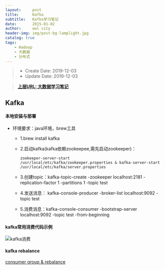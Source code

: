 ```yaml
---
layout:     post
title:      Kafka
subtitle:   Kafka学习笔记
date:       2015-01-02
author:     owl city
header-img: img/post-bg-lamplight.jpg
catalog: true
tags:
    - Hadoop
    - 大数据
    - 分布式
---
```


> - Create Date: 2019-12-03
> - Update Date: 2019-12-03

> **[上层URL: 大数据学习笔记](http://owlcity.top/2019/12/01/TopBigData-BigdataLearning/)**

## Kafka
#### 本地安装与部署
- 环境要求：java环境，brew工具
    - 1.brew install kafka
    - 2.启动kafka(kafka依赖zookeepee,需先启动zookeeper)：
        ```shell
        zookeeper-server-start /usr/local/etc/kafka/zookeeper.properties & kafka-server-start /usr/local/etc/kafka/server.properties
        ```

    - 3.创建topic：kafka-topic-create -zookeeper localhost:2181 -replication-factor 1 -partitions 1 -topic test
    - 4.发送消息： kafka-console-producer -broker-list localhost:9092 -topic test
    - 5.消费消息：kafka-console-consumer -bootstrap-server localhost:9092 -topic test -from-beginning

#### kafka常用消费代码示例
![kafka消费](https://tva1.sinaimg.cn/large/e6c9d24egy1h1jynzqokfj20yi0is0vd.jpg)

#### kafka rebalance
[consumer group & rebalance](https://www.lixueduan.com/post/kafka/11-consumer-group-rebalance/)
